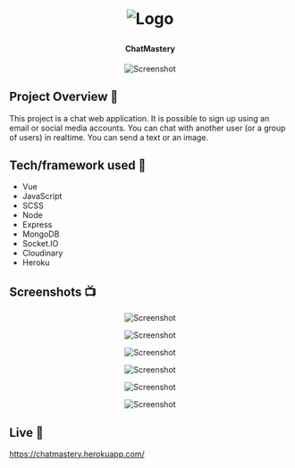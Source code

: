 <h1 align="center">

<br>

<p align="center">
<img src="https://res.cloudinary.com/djc9jias4/image/upload/v1611651590/chatmastery-github/uwy0rbsknj6etcaormka.webp"  alt="Logo">
</p>

</h1>

<h4 align="center">ChatMastery</h4>

<p align="center">
  <a >
    <img src="https://res.cloudinary.com/djc9jias4/image/upload/v1611650483/chatmastery-github/is8lxhxgr1rggcoihns9.webp"
         alt="Screenshot">
  </a>
</p>

## Project Overview 🎉

This project is a chat web application. It is possible to sign up using an email or social media accounts. You can chat with another user (or a group of users) in realtime. You can send a text or an image.

## Tech/framework used 🔧

- Vue
- JavaScript
- SCSS
- Node
- Express
- MongoDB
- Socket<span>.</span>IO
- Cloudinary
- Heroku

## Screenshots 📺

<p align="center">
    <img src="https://res.cloudinary.com/djc9jias4/image/upload/v1611649605/chatmastery-github/vvsi47brznamlmhifpkw.webp" alt="Screenshot">
</p>

<p align="center">
    <img src="https://res.cloudinary.com/djc9jias4/image/upload/v1611649605/chatmastery-github/yy1ewt1ha1ukjqynbury.webp" alt="Screenshot">
</p>

<p align="center">
    <img src="https://res.cloudinary.com/djc9jias4/image/upload/v1611649605/chatmastery-github/pqglyypfxpep2qj8clbh.webp" alt="Screenshot">
</p>

<p align="center">
    <img src="https://res.cloudinary.com/djc9jias4/image/upload/v1611651849/chatmastery-github/prwkzj7lg5blq81yoi7n.webp" alt="Screenshot">
</p>

<p align="center">
    <img src="https://res.cloudinary.com/djc9jias4/image/upload/v1611651904/chatmastery-github/sfjo9wzybfbuius6nyns.jpg" alt="Screenshot">
</p>

<p align="center">
    <img src="https://res.cloudinary.com/djc9jias4/image/upload/v1611650084/chatmastery-github/o8fvxxtlh3bzczecjh56.webp" alt="Screenshot">
</p>


## Live 📍
https://chatmastery.herokuapp.com/
